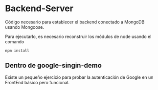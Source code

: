 # Backend-Server

Código necesario para establecer el backend conectado a MongoDB usando Mongoose.

Para ejecutarlo, es necesario reconstruir los módulos de node usando el comando

```
npm install
```

## Dentro de google-singin-demo
Existe un pequeño ejercicio para probar la autenticación de Google en un FrontEnd básico pero funcional.